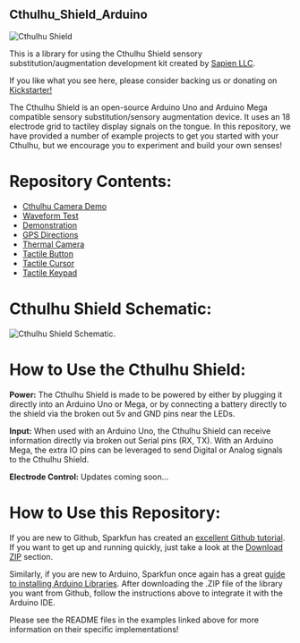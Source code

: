 ## Cthulhu_Shield_Arduino

![Cthulhu Shield](https://ksr-ugc.imgix.net/assets/023/898/915/445716db19d7a5d34502a584e91812b8_original.gif?ixlib=rb-1.1.0&w=680&fit=max&v=1548532149&auto=format&gif-q=50&q=92&s=bc67d6bd83fecd3067255431a1aef305)

This is a library for using the Cthulhu Shield sensory substitution/augmentation development kit created by [Sapien LLC](http://sapienllc.com/). 

If you like what you see here, please consider backing us or donating on [Kickstarter!](https://www.kickstarter.com/projects/2007440405/cthulhu-shield?ref=user_menu)

The Cthulhu Shield is an open-source Arduino Uno and Arduino Mega compatible sensory substitution/sensory augmentation device. It uses an 18 electrode grid to tactiley display signals on the tongue. In this repository, we have provided a number of example projects to get you started with your Cthulhu, but we encourage you to experiment and build your own senses!

# Repository Contents:

* [Cthulhu Camera Demo](https://github.com/SapienLLCdev/Cthulhu/tree/master/Android%20Examples/CthulhuCameraDemo)
* [Waveform Test](https://github.com/SapienLLCdev/Cthulhu/tree/master/examples/check_waveform_test_function)
* [Demonstration](https://github.com/SapienLLCdev/Cthulhu/tree/master/examples/demonstration_example)
* [GPS Directions](https://github.com/SapienLLCdev/Cthulhu/tree/master/examples/directions_example)
* [Thermal Camera](https://github.com/SapienLLCdev/Cthulhu/tree/master/examples/mega_heat_cam_with_shield)
* [Tactile Button](https://github.com/SapienLLCdev/Cthulhu/tree/master/examples/tactile_button_example)
* [Tactile Cursor](https://github.com/SapienLLCdev/Cthulhu/tree/master/examples/tactile_cursor)
* [Tactile Keypad](https://github.com/SapienLLCdev/Cthulhu/tree/master/examples/tactile_keypad)

# Cthulhu Shield Schematic:

![Cthulhu Shield Schematic](https://github.com/SapienLLCdev/Cthulhu/blob/master/Cthulhu_Shield_Rev2e.jpg).

# How to Use the Cthulhu Shield:

**Power:**
The Cthulhu Shield is made to be powered by either by plugging it directly into an Arduino Uno or Mega, or by connecting a battery directly to the shield via the broken out 5v and GND pins near the LEDs. 

**Input:**
When used with an Arduino Uno, the Cthulhu Shield can receive information directly via broken out Serial pins (RX, TX). With an Arduino Mega, the extra IO pins can be leveraged to send Digital or Analog signals to the Cthulhu Shield. 

**Electrode Control:**
Updates coming soon...

# How to Use this Repository:

If you are new to Github, Sparkfun has created an [excellent Github tutorial](https://learn.sparkfun.com/tutorials/using-github/all). If you want to get up and running quickly, just take a look at the [Download ZIP](https://learn.sparkfun.com/tutorials/using-github/all#download-zip) section.

Similarly, if you are new to Arduino, Sparkfun once again has a great [guide to installing Arduino Libraries](https://learn.sparkfun.com/tutorials/installing-an-arduino-library). After downloading the .ZIP file of the library you want from Github, follow the instructions above to integrate it with the Arduino IDE.

Please see the README files in the examples linked above for more information on their specific implementations!
